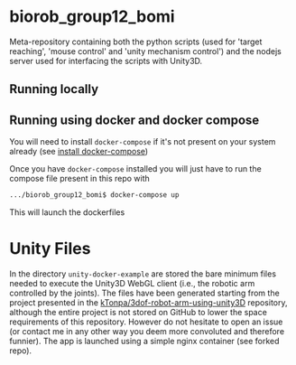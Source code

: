 # biorob_group12_bomi

Meta-repository containing both the python scripts (used for 'target reaching', 'mouse control' and 'unity mechanism control') and the nodejs server used for interfacing the scripts with Unity3D.

## Running locally

## Running using docker and docker compose

You will need to install `docker-compose` if it's not present on your system already (see [install docker-compose](https://docs.docker.com/compose/install))

Once you have `docker-compose` installed you will just have to run the compose file present in this repo with

```bash
.../biorob_group12_bomi$ docker-compose up
```

This will launch the dockerfiles

# Unity Files

In the directory `unity-docker-example` are stored the bare minimum files needed to execute the Unity3D WebGL client (i.e., the robotic arm controlled by the joints). The files have been generated starting from the project presented in the [kTonpa/3dof-robot-arm-using-unity3D](https://github.com/kTonpa/3dof-robot-arm-using-unity3D) repository, although the entire project is not stored on GitHub to lower the space requirements of this repository. However do not hesitate to open an issue (or contact me in any other way you deem more convoluted and therefore funnier).
The app is launched using a simple nginx container (see forked repo).